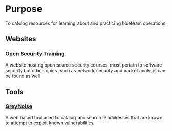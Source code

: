 # Purpose
To catolog resources for learning about and practicing blueteam operations.

## Websites
### [Open Security Training](https://opensecuritytraining.info/Welcome.html)
A website hosting open source security courses, most pertain to software security but other topics, such as network security and packet analysis can be found as well.

## Tools
### [GreyNoise](https://viz.greynoise.io/)  
A web based tool used to catalog and search IP addresses that are known to attempt to exploit known vulnerabilities.

